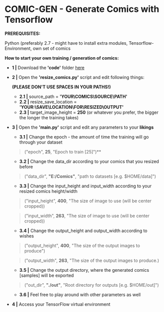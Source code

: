 # COMIC-GEN - Generate Comics with Tensorflow 

**PREREQUISITES:**

Python (preferably 2.7 - might have to install extra modules, Tensorflow-Environment, own set of comics

**How to start your own training / generation of comics:**

* **1 |** Download the **'code'** folder [here](https://github.com/ARGNZXT/comic-gen/releases/tag/v0.2-beta)

* **2 |** Open the **'resize_comics.py'** script and edit following things:

  **(PLEASE DON'T USE SPACES IN YOUR PATHS!)**

  * **2.1 |** source_path = **'YOUR\COMICS\SOURCE\PATH'**
  * **2.2 |** resize_save_location = **'YOUR:\\SAVE\\LOCATION\\FOR\\RESIZED\\OUTPUT'**
  * **2.3 |** target_image_height = **250** (or whatever you prefer, the bigger the longer the training takes)

* **3 |** Open the **'main.py'** script and edit any parameters to your **likings**

  * **3.1  |** Change the epoch - the amount of time the training will go through your dataset
  
  > ("epoch", **25**, "Epoch to train [25]")** 
  
  * **3.2  |** Change the data_dir according to your comics that you resized before
  
  > ("data_dir", **"E:/Comics"**, "path to datasets [e.g. $HOME/data]")
  
  
  * **3.3  |** Change the input_height and input_width according to your resized comics height/width
  
  > ("input_height", **400**, "The size of image to use (will be center cropped))
  
  > ("input_width", **263**, "The size of image to use (will be center cropped))
  
   * **3.4  |** Change the output_height and output_width according to wishes
   
  > ("output_height", **400**, "The size of the output images to produce")
  
  > ("output_width", **263**, "The size of the output images to produce.)
                
   * **3.5  |** Change the output directory, where the generated comics [samples] will be exported  
                
  > ("out_dir", **"./out"**, "Root directory for outputs [e.g. $HOME/out]")
  
  * **3.6  |** Feel free to play around with other parameters as well


* **4 |** Access your TensorFlow virtual environment
